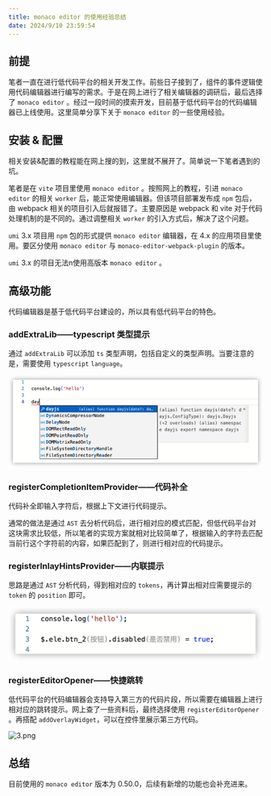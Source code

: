 ```yaml
---
title: monaco editor 的使用经验总结 
date: 2024/9/10 23:59:54
---
```


<!-- # monaco editor 的使用经验总结  -->

## 前提

笔者一直在进行低代码平台的相关开发工作。前些日子接到了，组件的事件逻辑使用代码编辑器进行编写的需求。于是在网上进行了相关编辑器的调研后，最后选择了 `monaco editor` 。经过一段时间的摸索开发，目前基于低代码平台的代码编辑器已上线使用。这里简单分享下关于 `monaco editor` 的一些使用经验。

## 安装 & 配置

相关安装&配置的教程能在网上搜的到，这里就不展开了。简单说一下笔者遇到的坑。

笔者是在 `vite` 项目里使用 `monaco editor` 。按照网上的教程，引进 `monaco editor` 的相关 `worker` 后，能正常使用编辑器。但该项目部署发布成 `npm` 包后，由 webpack 相关的项目引入后就报错了。主要原因是 webpack 和 vite 对于代码处理机制的是不同的。通过调整相关 `worker` 的引入方式后，解决了这个问题。

`umi` 3.x 项目用 `npm` 包的形式提供 `monaco editor` 编辑器，在 4.x 的应用项目里使用。要区分使用 `monaco editor` 与 `monaco-editor-webpack-plugin` 的版本。

`umi` 3.x 的项目无法n使用高版本 `monaco editor` 。

## 高级功能

代码编辑器是基于低代码平台建设的，所以具有低代码平台的特色。

### addExtraLib——typescript 类型提示

通过 `addExtraLib` 可以添加 `ts` 类型声明，包括自定义的类型声明。当要注意的是，需要使用 `typescript` `language`。

![1.png](/assets/use-monaco-editor/1.png)

### registerCompletionItemProvider——代码补全

代码补全即输入字符后，根据上下文进行代码提示。

通常的做法是通过 `AST` 去分析代码后，进行相对应的模式匹配，但低代码平台对这块需求比较低，所以笔者的实现方案就相对比较简单了，根据输入的字符去匹配当前行这个字符前的内容，如果匹配到了，则进行相对应的代码提示。

### registerInlayHintsProvider——内联提示

思路是通过 `AST` 分析代码，得到相对应的 `tokens`，再计算出相对应需要提示的 `token` 的 `position` 即可。

![2.png](/assets/use-monaco-editor/2.png)

### registerEditorOpener——快捷跳转

低代码平台的代码编辑器会支持导入第三方的代码片段，所以需要在编辑器上进行相对应的跳转提示。网上查了一些资料后，最终选择使用 `registerEditorOpener` 。再搭配 `addOverlayWidget`，可以在控件里展示第三方代码。

![3.png](/use-monaco-editor/3.png)


## 总结

目前使用的 `monaco editor` 版本为 0.50.0，后续有新增的功能也会补充进来。